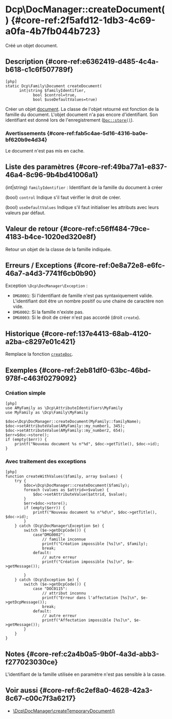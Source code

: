 # Dcp\DocManager::createDocument()  {#core-ref:2f5afd12-1db3-4c69-a0fa-4b7fb044b723}

<div class="short-description">
Créé un objet document.
</div>

## Description  {#core-ref:e6362419-d485-4c4a-b618-c1c6f507789f}

    [php]
    static Dcp\Family\Document createDocument(
          int|string $familyIdentifier,
                bool $control=true,
                bool $useDefaultValues=true) 

Créer un objet [document][DocClass]. La classe de l'objet retourné est
fonction de la famille du document. L'objet document n'a pas encore
d'identifiant. Son identifiant est donné lors de l'enregistrement
([`Doc::store()`][docstore]).

### Avertissements  {#core-ref:fab5c4ae-5d16-4316-ba0e-bf620b9e4d34}

Le document n'est pas mis en cache.

## Liste des paramètres  {#core-ref:49ba77a1-e837-46a4-8c96-9b4bd41006a1}


(int|string) `familyIdentifier`
:   Identifiant de la famille du document à créer

(bool) `control`
    Indique s'il faut vérifier le droit de créer. 
    
(bool) `useDefaultValues`
    Indique s'il faut initialiser les attributs avec leurs valeurs par défaut.


## Valeur de retour  {#core-ref:c56ff484-79ce-4183-b4ce-1020ed320e8f}

Retour un objet de la classe de la famille indiquée.


## Erreurs / Exceptions  {#core-ref:0e8a72e8-e6fc-46a7-a4d3-7741f6cb0b90}

Exception `\Dcp\DocManager\Exception` :

*   `DMG0001`: Si l'identifiant de famille n'est pas syntaxiquement valide.
    L'identifiant doit être un nombre positif ou une  chaine de caractère non
    vide.
*   `DMG0002`: Si la famille n'existe pas.
*   `DMG0003`: Si le droit de créer n'est pas accordé (droit `create`). 



## Historique  {#core-ref:137e4413-68ab-4120-a2ba-c8297e01c421}

Remplace la fonction [`createDoc`][createdoc].

## Exemples  {#core-ref:2eb81df0-63bc-46bd-978f-c463f0279092}

### Création simple

    [php]
    use AMyFamily as \Dcp\AttributeIdentifiers\MyFamily
    use MyFamily as \Dcp\Family\MyFamily
    
    $doc=\Dcp\DocManager::createDocument(MyFamily::familyName);
    $doc->setAttributeValue(AMyFamily::my_number1, 345);
    $doc->setAttributeValue(AMyFamily::my_number2, 654);
    $err=$doc->store();
    if (empty($err)) {
        printf("Nouveau document %s n°%d", $doc->getTitle(), $doc->id);
    }

### Avec traitement des exceptions

    [php]
    function createWithValues($family, array $values) {
        try {
            $doc=\Dcp\DocManager::createDocument($family);
            foreach (values as $attrid=>$value) {
                $doc->setAttributeValue($attrid, $value);
            }
            $err=$doc->store();
            if (empty($err)) {
                printf("Nouveau document %s n°%d\n", $doc->getTitle(), $doc->id);
            }
        } catch (Dcp\DocManager\Exception $e) {
            switch ($e->getDcpCode()) {
                case"DMG0002":
                    // famille inconnue
                    printf("Création impossible [%s]\n", $family);
                    break;
                default:
                    // autre erreur
                    printf("Création impossible [%s]\n", $e->getMessage());
                
            }
        } catch (Dcp\Exception $e) { 
            switch ($e->getDcpCode()) {
                case "DOC0115":
                    // attribut inconnu
                    printf("Erreur dans l'affectation [%s]\n", $e->getDcpMessage());
                    break;
                default:
                    // autre erreur
                    printf("Affectation impossible [%s]\n", $e->getMessage());
            }
        }
    }

## Notes  {#core-ref:c2a4b0a5-9b0f-4a3d-abb3-f277023030ce}

L'identifiant de la famille utilisée en paramètre n'est pas sensible à la casse.

## Voir aussi  {#core-ref:6c2ef8a0-4628-42a3-8c67-c00c7f3a6217}

*   [\Dcp\DocManager\createTemporaryDocument()][createtemporarydoc]

<!-- links -->
[getrawdocument]:   #core-ref:27f42abc-23c2-43c7-9a28-cfd32250632c
[searchdoc]:        #core-ref:a5216d5c-4e0f-4e3c-9553-7cbfda6b3255
[doclist]:          #core-ref:23c71c28-dbce-4d34-819a-50d5bc4a38c3
[DocClass]:         #core-ref:1d557fb4-4eca-4ab8-a334-974fe563ddd2
[docstore]:         #core-ref:b8540d13-ece6-4e9e-9b72-6a56bca9da12
[createdoc]:        #core-ref:9886581a-243a-4c78-8490-8fda2209fd93
[createtemporarydoc]:        #core-ref:5e5cda73-398a-49fd-a14f-24ee877cf3fa